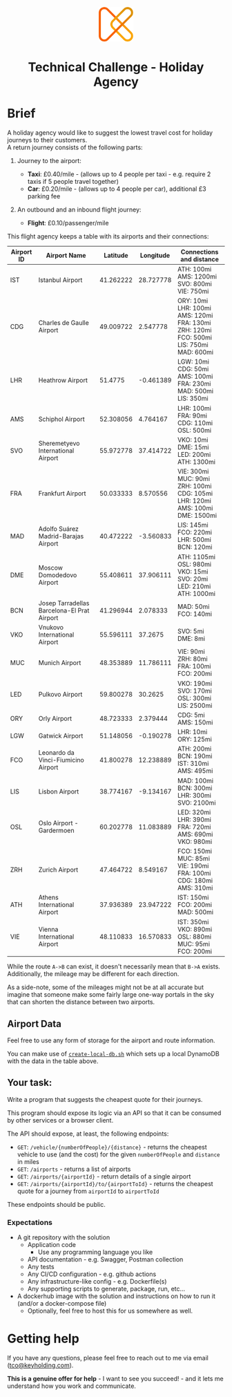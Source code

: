 <div align="center"><img src="./logo.svg" alt="Logo" width="80" height="80"></div>

<h1 align="center">Technical Challenge - Holiday Agency</h1>

# Brief
A holiday agency would like to suggest the lowest travel cost for holiday journeys to their customers.  
A return journey consists of the following parts:

1. Journey to the airport:
    * **Taxi**: £0.40/mile - (allows up to 4 people per taxi - e.g. require 2 taxis if 5 people travel together)
    * **Car**: £0.20/mile - (allows up to 4 people per car), additional £3 parking fee

2. An outbound and an inbound flight journey:
    * **Flight**: £0.10/passenger/mile

This flight agency keeps a table with its airports and their connections:

| Airport ID | Airport Name                                | Latitude  | Longitude | Connections and distance                                                                                           |
| ---------- | ------------------------------------------- | --------- | --------- | ------------------------------------------------------------------------------------------------------------------ |
| IST        | Istanbul Airport                            | 41.262222 | 28.727778 | ATH: 100mi<br/>AMS: 1200mi<br/>SVO: 800mi<br/>VIE: 750mi                                                           |
| CDG        | Charles de Gaulle Airport                   | 49.009722 | 2.547778  | ORY: 10mi<br/>LHR: 100mi<br/>AMS: 120mi<br/>FRA: 130mi<br/>ZRH: 120mi<br/>FCO: 500mi<br/>LIS: 750mi<br/>MAD: 600mi |
| LHR        | Heathrow Airport                            | 51.4775   | -0.461389 | LGW: 10mi<br/>CDG: 50mi<br/>AMS: 100mi<br/>FRA: 230mi<br/>MAD: 500mi<br/>LIS: 350mi                                |
| AMS        | Schiphol Airport                            | 52.308056 | 4.764167  | LHR: 100mi<br/>FRA: 90mi<br/>CDG: 110mi<br/>OSL: 500mi                                                             |
| SVO        | Sheremetyevo International Airport          | 55.972778 | 37.414722 | VKO: 10mi<br/>DME: 15mi<br/>LED: 200mi<br/>ATH: 1300mi                                                             |
| FRA        | Frankfurt Airport                           | 50.033333 | 8.570556  | VIE: 300mi<br/>MUC: 90mi<br/>ZRH: 100mi<br/>CDG: 105mi<br/>LHR: 120mi<br/>AMS: 100mi<br/>DME: 1500mi               |
| MAD        | Adolfo Suárez Madrid-Barajas Airport        | 40.472222 | -3.560833 | LIS: 145mi<br/>FCO: 220mi<br/>LHR: 500mi<br/>BCN: 120mi                                                            |
| DME        | Moscow Domodedovo Airport                   | 55.408611 | 37.906111 | ATH: 1105mi<br/>OSL: 980mi<br/>VKO: 15mi<br/>SVO: 20mi<br/>LED: 210mi<br/>ATH: 1000mi                              |
| BCN        | Josep Tarradellas Barcelona-El Prat Airport | 41.296944 | 2.078333  | MAD: 50mi<br/>FCO: 140mi                                                                                           |
| VKO        | Vnukovo International Airport               | 55.596111 | 37.2675   | SVO: 5mi<br/>DME: 8mi                                                                                              |
| MUC        | Munich Airport                              | 48.353889 | 11.786111 | VIE: 90mi<br/>ZRH: 80mi<br/>FRA: 100mi<br/>FCO: 200mi                                                              |
| LED        | Pulkovo Airport                             | 59.800278 | 30.2625   | VKO: 190mi<br/>SVO: 170mi<br/>OSL: 300mi<br/>LIS: 2500mi                                                           |
| ORY        | Orly Airport                                | 48.723333 | 2.379444  | CDG: 5mi<br/>AMS: 150mi                                                                                            |
| LGW        | Gatwick Airport                             | 51.148056 | -0.190278 | LHR: 10mi<br/>ORY: 125mi                                                                                           |
| FCO        | Leonardo da Vinci-Fiumicino Airport         | 41.800278 | 12.238889 | ATH: 200mi<br/>BCN: 190mi<br/>IST: 310mi<br/>AMS: 495mi                                                            |
| LIS        | Lisbon Airport                              | 38.774167 | -9.134167 | MAD: 100mi<br/>BCN: 300mi<br/>LHR: 300mi<br/>SVO: 2100mi                                                           |
| OSL        | Oslo Airport - Gardermoen                   | 60.202778 | 11.083889 | LED: 320mi<br/>LHR: 390mi<br/>FRA: 720mi<br/>AMS: 690mi<br/>VKO: 980mi                                             |
| ZRH        | Zurich Airport                              | 47.464722 | 8.549167  | FCO: 150mi<br/>MUC: 85mi<br/>VIE: 190mi<br/>FRA: 100mi<br/>CDG: 180mi<br/>AMS: 310mi                               |
| ATH        | Athens International Airport                | 37.936389 | 23.947222 | IST: 150mi<br/>FCO: 200mi<br/>MAD: 500mi                                                                           |
| VIE        | Vienna International Airport                | 48.110833 | 16.570833 | IST: 350mi<br/>VKO: 890mi<br/>OSL: 880mi<br/>MUC: 95mi<br/>FCO: 200mi                                              |

While the route `A->B` can exist, it doesn't necessarily mean that `B->A` exists. Additionally, the mileage may be different for each direction.

As a side-note, some of the mileages might not be at all accurate but imagine that someone make some fairly large one-way portals in the sky that can shorten the distance between two airports.

## Airport Data
Feel free to use any form of storage for the airport and route information.

You can make use of [`create-local-db.sh`](./create-local-db.sh) which sets up a local DynamoDB with the data in the table above.


## Your task:
Write a program that suggests the cheapest quote for their journeys.

This program should expose its logic via an API so that it can be consumed by other services or a browser client.

The API should expose, at least, the following endpoints:
* `GET`: `/vehicle/{numberOfPeople}/{distance}` - returns the cheapest vehicle to use (and the cost) for the given `numberOfPeople` and `distance` in miles
* `GET`: `/airports` - returns a list of airports
* `GET`: `/airports/{airportId}` - return details of a single airport
* `GET`: `/airports/{airportId}/to/{airportToId}` - returns the cheapest quote for a journey from `airportId` to `airportToId`

These endpoints should be public.

### Expectations
* A git repository with the solution
    * Application code
        * Use any programming language you like
    * API documentation - e.g. Swagger, Postman collection
    * Any tests
    * Any CI/CD configuration - e.g. github actions
    * Any infrastructure-like config - e.g. Dockerfile(s)
    * Any supporting scripts to generate, package, run, etc...
* A dockerhub image with the solution and instructions on how to run it (and/or a docker-compose file)
    * Optionally, feel free to host this for us somewhere as well.

# Getting help
If you have any questions, please feel free to reach out to me via email (tco@keyholding.com).

**This is a genuine offer for help** - I want to see you succeed! - and it lets me understand how you work and communicate.